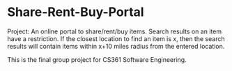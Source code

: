 # Share-Rent-Buy-Portal
Project: An online portal to share/rent/buy items. Search results on an item have a restriction. If the closest location to find an item is x, then the search results will contain items within x+10 miles radius from the entered location.

This is the final group project for CS361 Software Engineering.
